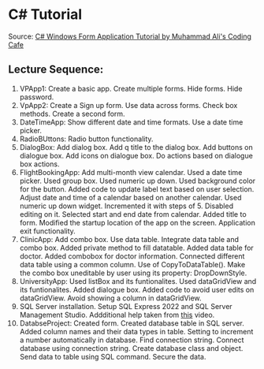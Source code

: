 # C# Tutorial

Source: [C# Windows Form Application Tutorial by Muhammad Ali's Coding Cafe](https://www.youtube.com/playlist?list=PLxefhmF0pcPlDKe7smJMoHPNS1tJQ7w7q)

## Lecture Sequence: 
1. VPApp1: Create a basic app. Create multiple forms. Hide forms. Hide password.
1. VpApp2: Create a Sign up form. Use data across forms. Check box methods. Create a second form.
1. DateTimeApp: Show different date and time formats. Use a date time picker.
1. RadioBUttons: Radio button functionality.
1. DialogBox: Add dialog box. Add q title to the dialog box. Add buttons on dialogue box. Add icons on dialogue box. Do actions based on dialogue box actions.
1. FlightBookingApp: Add multi-month view calendar. Used a date time picker. Used group box. Used numeric up down. Used background color for the button. Added code to update label text based on user selection. Adjust date and time of a calendar based on another calendar. Used numeric up down widget. Incremented it with steps of 5. Disabled editing on it. Selected start and end date from calendar. Added title to form. Modified the startup location of the app on the screen. Application exit functionality.
1. ClinicApp: Add combo box. Use data table. Integrate data table and combo box. Added private method to fill datatable. Added data table for doctor. Added combobox for doctor information. Connected different data table using a common column. Use of CopyToDataTable(). Make the combo box uneditable by user using its property: DropDownStyle.
1. UniversityApp: Used listBox and its funtionalites. Used dataGridView and its funtionalites. Added dialogue box. Added code to avoid user edits on dataGridView. Avoid showing a column in dataGridView.
1. SQL Server installation. Setup SQL Express 2022 and SQL Server Management Studio. Addditional help taken from [this](https://www.youtube.com/watch?v=dJ6c3OgIVDM) video.
1. DatabseProject: Created form. Created database table in SQL server. Added column names and their data types in table. Setting to increment a number automatically in database. Find connection string. Connect database using connection string. Create database class and object. Send data to table using SQL command. Secure the data.